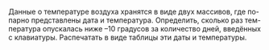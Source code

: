 Данные о температуре воздуха хранятся в виде двух массивов, где по-
парно представлены дата и температура. Определить, сколько раз тем-
пература опускалась ниже –10 градусов за количество дней, введённых
с клавиатуры. Распечатать в виде таблицы эти даты и температуры.